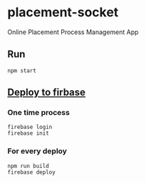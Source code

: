 # placement-socket
Online Placement Process Management App


## Run
`npm start`

## [Deploy to firbase](https://medium.com/swlh/how-to-deploy-a-react-app-with-firebase-hosting-98063c5bf425)

### One time process
```
firebase login
firebase init
```
### For every deploy
```
npm run build
firebase deploy
```